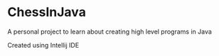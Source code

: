 # ChessInJava
A personal project to learn about creating high level programs in Java

Created using Intellij IDE
